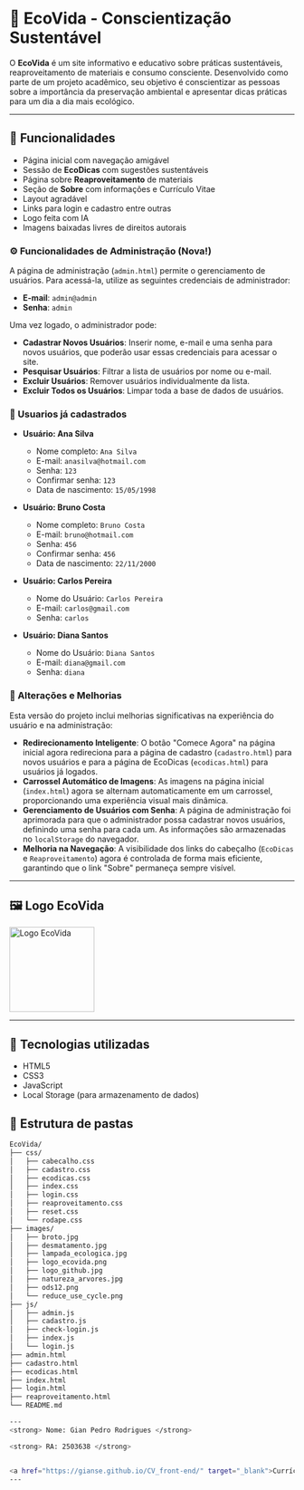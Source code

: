 # 🌱 EcoVida - Conscientização Sustentável

O **EcoVida** é um site informativo e educativo sobre práticas sustentáveis, reaproveitamento de materiais e consumo consciente. Desenvolvido como parte de um projeto acadêmico, seu objetivo é conscientizar as pessoas sobre a importância da preservação ambiental e apresentar dicas práticas para um dia a dia mais ecológico.

---

## 📌 Funcionalidades

- Página inicial com navegação amigável
- Sessão de **EcoDicas** com sugestões sustentáveis
- Página sobre **Reaproveitamento** de materiais
- Seção de **Sobre** com informações e Currículo Vitae
- Layout agradável
- Links para login e cadastro entre outras
- Logo feita com IA
- Imagens baixadas livres de direitos autorais

### ⚙️ Funcionalidades de Administração (Nova!)

A página de administração (`admin.html`) permite o gerenciamento de usuários. Para acessá-la, utilize as seguintes credenciais de administrador:

* **E-mail**: `admin@admin`
* **Senha**: `admin`

Uma vez logado, o administrador pode:
* **Cadastrar Novos Usuários**: Inserir nome, e-mail e uma senha para novos usuários, que poderão usar essas credenciais para acessar o site.
* **Pesquisar Usuários**: Filtrar a lista de usuários por nome ou e-mail.
* **Excluir Usuários**: Remover usuários individualmente da lista.
* **Excluir Todos os Usuários**: Limpar toda a base de dados de usuários.

### 📝 Usuarios já cadastrados

* **Usuário: Ana Silva**
    * Nome completo: `Ana Silva`
    * E-mail: `anasilva@hotmail.com`
    * Senha: `123`
    * Confirmar senha: `123`
    * Data de nascimento: `15/05/1998`

* **Usuário: Bruno Costa**
    * Nome completo: `Bruno Costa`
    * E-mail: `bruno@hotmail.com`
    * Senha: `456`
    * Confirmar senha: `456`
    * Data de nascimento: `22/11/2000`

* **Usuário: Carlos Pereira**
    * Nome do Usuário: `Carlos Pereira`
    * E-mail: `carlos@gmail.com`
    * Senha: `carlos`

* **Usuário: Diana Santos**
    * Nome do Usuário: `Diana Santos`
    * E-mail: `diana@gmail.com`
    * Senha: `diana`

### 🚀 Alterações e Melhorias

Esta versão do projeto inclui melhorias significativas na experiência do usuário e na administração:

* **Redirecionamento Inteligente**: O botão "Comece Agora" na página inicial agora redireciona para a página de cadastro (`cadastro.html`) para novos usuários e para a página de EcoDicas (`ecodicas.html`) para usuários já logados.
* **Carrossel Automático de Imagens**: As imagens na página inicial (`index.html`) agora se alternam automaticamente em um carrossel, proporcionando uma experiência visual mais dinâmica.
* **Gerenciamento de Usuários com Senha**: A página de administração foi aprimorada para que o administrador possa cadastrar novos usuários, definindo uma senha para cada um. As informações são armazenadas no `localStorage` do navegador.
* **Melhoria na Navegação**: A visibilidade dos links do cabeçalho (`EcoDicas` e `Reaproveitamento`) agora é controlada de forma mais eficiente, garantindo que o link "Sobre" permaneça sempre visível.

---

## 🖼️ Logo EcoVida

<img src="images/logo_ecovida.png" alt="Logo EcoVida" width="150"/>

---

## 🚀 Tecnologias utilizadas

- HTML5
- CSS3
- JavaScript
- Local Storage (para armazenamento de dados)

## 📁 Estrutura de pastas

```bash
EcoVida/
├── css/
│   ├── cabecalho.css
│   ├── cadastro.css
│   ├── ecodicas.css
│   ├── index.css
│   ├── login.css
│   ├── reaproveitamento.css
│   ├── reset.css
│   └── rodape.css
├── images/
│   ├── broto.jpg
│   ├── desmatamento.jpg
│   ├── lampada_ecologica.jpg
│   ├── logo_ecovida.png
│   ├── logo_github.jpg
│   ├── natureza_arvores.jpg
│   ├── ods12.png
│   └── reduce_use_cycle.png
├── js/
│   ├── admin.js
│   ├── cadastro.js
│   ├── check-login.js
│   ├── index.js
│   └── login.js
├── admin.html
├── cadastro.html
├── ecodicas.html
├── index.html
├── login.html
├── reaproveitamento.html
└── README.md

---
<strong> Nome: Gian Pedro Rodrigues </strong>

<strong> RA: 2503638 </strong>


<a href="https://gianse.github.io/CV_front-end/" target="_blank">Currículo Vitae</a>
---
